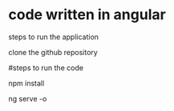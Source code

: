 # code written in angular

steps to run the application

clone the github repository

#steps to run the code

npm install

ng serve -o

